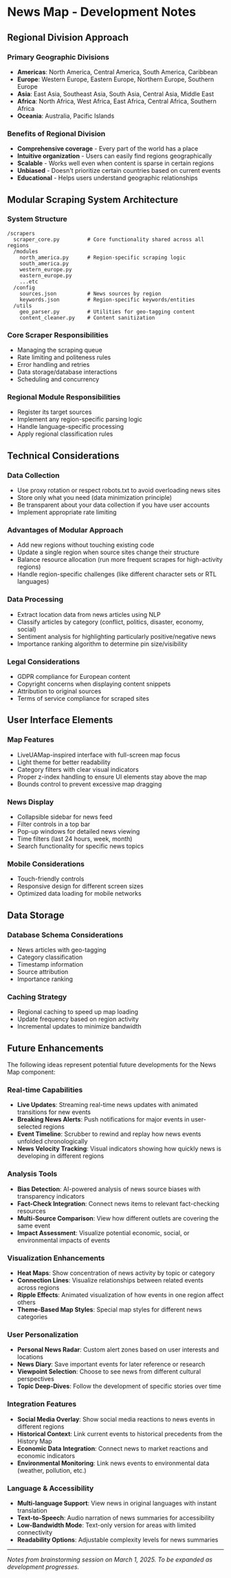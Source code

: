 # News Map - Development Notes

## Regional Division Approach

### Primary Geographic Divisions
- **Americas**: North America, Central America, South America, Caribbean
- **Europe**: Western Europe, Eastern Europe, Northern Europe, Southern Europe
- **Asia**: East Asia, Southeast Asia, South Asia, Central Asia, Middle East
- **Africa**: North Africa, West Africa, East Africa, Central Africa, Southern Africa
- **Oceania**: Australia, Pacific Islands

### Benefits of Regional Division
- **Comprehensive coverage** - Every part of the world has a place
- **Intuitive organization** - Users can easily find regions geographically
- **Scalable** - Works well even when content is sparse in certain regions
- **Unbiased** - Doesn't prioritize certain countries based on current events
- **Educational** - Helps users understand geographic relationships

## Modular Scraping System Architecture

### System Structure
```
/scrapers
  scraper_core.py         # Core functionality shared across all regions
  /modules
    north_america.py      # Region-specific scraping logic
    south_america.py
    western_europe.py
    eastern_europe.py
    ...etc
  /config
    sources.json          # News sources by region
    keywords.json         # Region-specific keywords/entities
  /utils
    geo_parser.py         # Utilities for geo-tagging content
    content_cleaner.py    # Content sanitization
```

### Core Scraper Responsibilities
- Managing the scraping queue
- Rate limiting and politeness rules
- Error handling and retries
- Data storage/database interactions
- Scheduling and concurrency

### Regional Module Responsibilities
- Register its target sources
- Implement any region-specific parsing logic
- Handle language-specific processing
- Apply regional classification rules

## Technical Considerations

### Data Collection
- Use proxy rotation or respect robots.txt to avoid overloading news sites
- Store only what you need (data minimization principle)
- Be transparent about your data collection if you have user accounts
- Implement appropriate rate limiting

### Advantages of Modular Approach
- Add new regions without touching existing code
- Update a single region when source sites change their structure
- Balance resource allocation (run more frequent scrapes for high-activity regions)
- Handle region-specific challenges (like different character sets or RTL languages)

### Data Processing
- Extract location data from news articles using NLP
- Classify articles by category (conflict, politics, disaster, economy, social)
- Sentiment analysis for highlighting particularly positive/negative news
- Importance ranking algorithm to determine pin size/visibility

### Legal Considerations
- GDPR compliance for European content
- Copyright concerns when displaying content snippets
- Attribution to original sources
- Terms of service compliance for scraped sites

## User Interface Elements

### Map Features
- LiveUAMap-inspired interface with full-screen map focus
- Light theme for better readability
- Category filters with clear visual indicators
- Proper z-index handling to ensure UI elements stay above the map
- Bounds control to prevent excessive map dragging

### News Display
- Collapsible sidebar for news feed
- Filter controls in a top bar
- Pop-up windows for detailed news viewing
- Time filters (last 24 hours, week, month)
- Search functionality for specific news topics

### Mobile Considerations
- Touch-friendly controls
- Responsive design for different screen sizes
- Optimized data loading for mobile networks

## Data Storage

### Database Schema Considerations
- News articles with geo-tagging
- Category classification
- Timestamp information
- Source attribution
- Importance ranking

### Caching Strategy
- Regional caching to speed up map loading
- Update frequency based on region activity
- Incremental updates to minimize bandwidth

## Future Enhancements

The following ideas represent potential future developments for the News Map component:

### Real-time Capabilities
- **Live Updates**: Streaming real-time news updates with animated transitions for new events
- **Breaking News Alerts**: Push notifications for major events in user-selected regions
- **Event Timeline**: Scrubber to rewind and replay how news events unfolded chronologically
- **News Velocity Tracking**: Visual indicators showing how quickly news is developing in different regions

### Analysis Tools
- **Bias Detection**: AI-powered analysis of news source biases with transparency indicators
- **Fact-Check Integration**: Connect news items to relevant fact-checking resources
- **Multi-Source Comparison**: View how different outlets are covering the same event
- **Impact Assessment**: Visualize potential economic, social, or environmental impacts of events

### Visualization Enhancements
- **Heat Maps**: Show concentration of news activity by topic or category
- **Connection Lines**: Visualize relationships between related events across regions
- **Ripple Effects**: Animated visualization of how events in one region affect others
- **Theme-Based Map Styles**: Special map styles for different news categories

### User Personalization
- **Personal News Radar**: Custom alert zones based on user interests and locations
- **News Diary**: Save important events for later reference or research
- **Viewpoint Selection**: Choose to see news from different cultural perspectives
- **Topic Deep-Dives**: Follow the development of specific stories over time

### Integration Features
- **Social Media Overlay**: Show social media reactions to news events in different regions
- **Historical Context**: Link current events to historical precedents from the History Map
- **Economic Data Integration**: Connect news to market reactions and economic indicators
- **Environmental Monitoring**: Link news events to environmental data (weather, pollution, etc.)

### Language & Accessibility
- **Multi-language Support**: View news in original languages with instant translation
- **Text-to-Speech**: Audio narration of news summaries for accessibility
- **Low-Bandwidth Mode**: Text-only version for areas with limited connectivity
- **Readability Options**: Adjustable complexity levels for news summaries

---

*Notes from brainstorming session on March 1, 2025. To be expanded as development progresses.* 